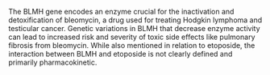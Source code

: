 The BLMH gene encodes an enzyme crucial for the inactivation and detoxification of bleomycin, a drug used for treating Hodgkin lymphoma and testicular cancer. Genetic variations in BLMH that decrease enzyme activity can lead to increased risk and severity of toxic side effects like pulmonary fibrosis from bleomycin. While also mentioned in relation to etoposide, the interaction between BLMH and etoposide is not clearly defined and primarily pharmacokinetic.